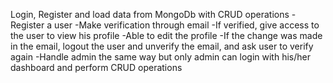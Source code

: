 Login, Register and load data from MongoDb with CRUD operations
-Register a user
-Make verification through email
-If verified, give access to the user to view his profile
-Able to edit the profile
-If the change was made in the email, logout the user and unverify the email, and ask user to verify again
-Handle admin the same way but only admin can login with his/her dashboard and perform CRUD operations
